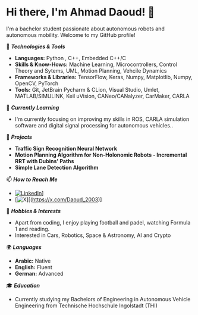 # Hi there, I'm Ahmad Daoud! 👋

I'm a bachelor student passionate about autonomous robots and autonomous mobility. Welcome to my GitHub profile!

🔧 ***Technologies & Tools***
- **Languages:** Python , C++, Embedded C++/C
- **Skills & Know-Hows:** Machine Learning, Microcontrollers, Control Theory and Sytems, UML, Motion Planning, Vehcile Dynamics
- **Frameworks & Libraries:** TensorFlow, Keras, Numpy, Matplotlib, Numpy, OpenCV, PyTorch
- **Tools:** Git, JetBrain Pycharm & CLion, Visual Studio, Umlet, MATLAB/SIMULINK, Keil uVision, CANeo/CANalyzer, CarMaker, CARLA

🌱 ***Currently Learning***
- I'm currently focusing on improving my skills in ROS, CARLA simulation software and digital signal processing for autonomous vehicles..

🚀 ***Projects***
- **Traffic Sign Recognition Neural Network**
- **Motion Planning Algorithm for Non-Holonomic Robots - Incremental RRT with Dubins' Paths** 
- **Simple Lane Detection Algorithm**

📫 ***How to Reach Me***
- [![LinkedIn](https://img.shields.io/badge/LinkedIn-0077B5?style=for-the-badge&logo=linkedin&logoColor=white)](https://www.linkedin.com/in/ahmad-h-daoud)]
- [![X](https://img.shields.io/badge/X-000000?style=for-the-badge&logo=x&logoColor=white)][(https://x.com/Daoud_2003)]

🎨 ***Hobbies & Interests***
- Apart from coding, I enjoy playing football and padel, watching Formula 1 and reading.
- Interested in Cars, Robotics, Space & Astronomy, AI and Crypto

🌍 ***Languages***
- **Arabic:** Native
- **English:** Fluent
- **German:** Advanced

🎓 ***Education***
- Currently studying my Bachelors of Engineering in Autonomous Vehicle Engineering from Technische Hochschule Ingolstadt (THI)
